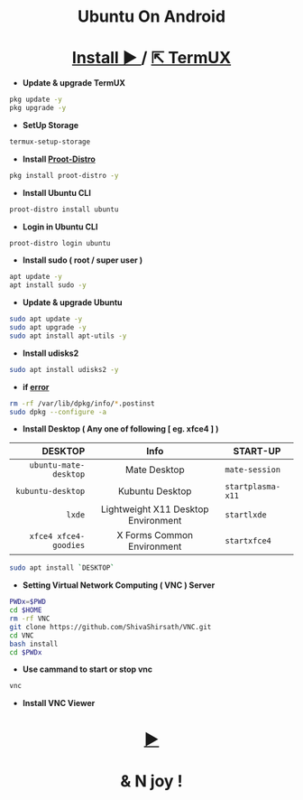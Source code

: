 <h1 align=center>Ubuntu On Android</h1>
<h1 align=center> 
  <a href=https://play.google.com/store/apps/details?id=com.termux>
    Install ►
  </a>
  /
  <a href=https://f-droid.org/packages/com.termux>
    ⇱ TermUX
  </a>
</h1>

+ **Update & upgrade TermUX**
```bash
pkg update -y
pkg upgrade -y
```
+ **SetUp Storage**
```bash
termux-setup-storage
```
+ **Install [Proot-Distro](https://github.com/termux/proot-distro)**
```bash
pkg install proot-distro -y
```
+ **Install Ubuntu CLI**
```bash
proot-distro install ubuntu
```
+ **Login in Ubuntu CLI**
```bash
proot-distro login ubuntu
```
+ **Install sudo ( root / super user )**
```bash
apt update -y
apt install sudo -y
```
<!--
## Add User
```bash
adduser <UserName>
```
## Add Permission to user
```bash
echo "<UserName> ALL=(ALL:ALL) ALL" >> /etc/sudoers
```
-->

+ **Update & upgrade Ubuntu**
```bash
sudo apt update -y
sudo apt upgrade -y
sudo apt install apt-utils -y
```
+ **Install udisks2**
```bash
sudo apt install udisks2 -y
```
+ **if [error](https://github.com/ShivaShirsath/Ubuntu-On-Android/issues)**
```bash
rm -rf /var/lib/dpkg/info/*.postinst
sudo dpkg --configure -a
```

+ **Install Desktop ( Any one of following [ eg. xfce4 ] )**

| DESKTOP | Info | START-UP |
| ---: | :---: | --- |
| `ubuntu-mate-desktop` | Mate Desktop | `mate-session`|
| `kubuntu-desktop` | Kubuntu Desktop | `startplasma-x11` |
| `lxde` | Lightweight X11 Desktop Environment | `startlxde`
| `xfce4 xfce4-goodies` | X Forms Common Environment | `startxfce4` |

```bash
sudo apt install `DESKTOP`	
```

+ **Setting Virtual Network Computing ( VNC ) Server**
```bash
PWDx=$PWD
cd $HOME
rm -rf VNC
git clone https://github.com/ShivaShirsath/VNC.git
cd VNC
bash install
cd $PWDx
```
+ **Use cammand to start or stop vnc**
```bash
vnc 
```
+ **Install VNC Viewer**

<h1 align=center>
  <a href=https://play.google.com/store/apps/details?id=com.realvnc.viewer.android>
    ►
  </a>
</h1>
<h1 align=center>& N joy !</h1>
